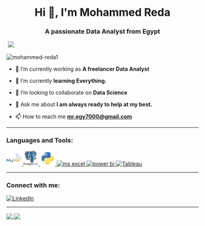 <h1 align="center">Hi 👋, I'm Mohammed Reda</h1>
<h3 align="center">A passionate Data Analyst from Egypt</h3>
<img align = "center"> <img src ="https://ibpcollaborative.org/wp-content/uploads/2020/03/ss-analytics-data.jpg">

<p align="left"> <img src="https://komarev.com/ghpvc/?username=mohammed-reda1&label=Profile%20views&color=0e75b6&style=flat" alt="mohammed-reda1" /> </p>

- 🔭 I’m currently working as **A freelancer Data Analyst**

- 🌱 I’m currently **learning Everything.**

- 👯 I’m looking to collaborate on **Data Science**

- 💬 Ask me about **I am always ready to help at my best.**

- 📫 How to reach me **mr.egy7000@gmail.com**

<hr>

<h3 align="left">Languages and Tools:</h3>
<p align="left">
  <a 
     href="https://www.mysql.com/" target="_blank" rel="noreferrer"> 
    <img src="https://raw.githubusercontent.com/devicons/devicon/master/icons/mysql/mysql-original-wordmark.svg" alt="mysql" width="40" height="40"/> 
  </a> 
  <a
     href="https://www.postgresql.org" target="_blank" rel="noreferrer"> 
    <img src="https://raw.githubusercontent.com/devicons/devicon/master/icons/postgresql/postgresql-original-wordmark.svg" alt="postgresql" width="40" height="40"/>  </a> 
  <a href="https://www.python.org" target="_blank" rel="noreferrer"> 
  <img src="https://raw.githubusercontent.com/devicons/devicon/master/icons/python/python-original.svg" alt="python" width="40" height="40"/>
  </a> 
  <a href="https://www.microsoft.com/en-us/microsoft-365/excel" target="_blank" rel="noreferrer"> 
  <img src="https://upload.wikimedia.org/wikipedia/commons/thumb/3/34/Microsoft_Office_Excel_%282019%E2%80%93present%29.svg/1101px-Microsoft_Office_Excel_%282019%E2%80%93present%29.svg.png" alt="ms excel" width="40" height="40"/>
  </a> 
<a href ="https://powerbi.microsoft.com/en-au/" target ="_blank"  rel= "noreferrer"> 
  <img src="https://github.com/microsoft/PowerBI-Icons/blob/main/SVG/PowerBI.svg" alt="power bi" width="40" height="40"/>
  </a> 
  <a href ="https://www.tableau.com/" target ="_blank"  rel= "noreferrer"> 
  <img src="https://iconape.com/wp-content/png_logo_vector/tableau-software.png" alt="Tableau" width="40" height="40"/>
  </a> 
</p>

<hr>

<h3 align="left">Connect with me:</h3>
<p align="left">
  <a href ="https://www.linkedin.com/in/mohammed-reda-489756133/" title ="LinkedIn" rel="nofollow">
     <img src="https://camo.githubusercontent.com/6dc9828248fb64760c234f5b24c275a4912e9bb546c281d0c8e67cecb3381669/68747470733a2f2f696d672e736869656c64732e696f2f62616467652f2d4c696e6b6564496e2d626c75653f7374796c653d666c6174266c6f676f3d4c696e6b6564696e266c6f676f436f6c6f723d7768697465" alt =" LinkedIn" data-canonical-src="https://img.shields.io/badge/-LinkedIn-blue?style=flat&logo=Linkedin&logoColor=white" style = "max-width: 100%;">
  </a>
</p>

<hr>

<a href="https://github.com/Mohammed-Reda1/github-readme-stats">
  <img align="center" src="https://github-readme-stats.vercel.app/api?username=Mohammed-Reda1&show_icons=true&theme=radical" />
</a>

<a href="https://github.com/Mohammed-Reda1/README.md">
  <img align="center" src="https://github-readme-stats.vercel.app/api/top-langs/?username=Mohammed-Reda1&show_icons=true&theme=radical" />
</a>


